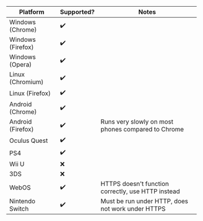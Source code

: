 |Platform|Supported?|Notes|
|--------------|------------|--------------------------------------|
|Windows (Chrome)|✔️||
|Windows (Firefox)|✔️||
|Windows (Opera)|✔️||
|Linux (Chromium)|✔️||
|Linux (Firefox)|✔️||
|Android (Chrome)|✔️||
|Android (Firefox)|✔️|Runs very slowly on most phones compared to Chrome|
|Oculus Quest |✔️||
|PS4|✔️||
|Wii U|❌||
|3DS|❌||
|WebOS|✔️|HTTPS doesn't function correctly, use HTTP instead|
|Nintendo Switch|✔️|Must be run under HTTP, does not work under HTTPS|
